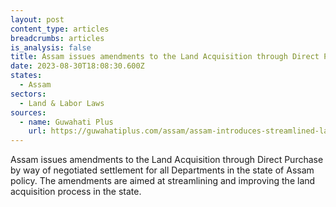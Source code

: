 ```yaml
---
layout: post
content_type: articles
breadcrumbs: articles
is_analysis: false
title: Assam issues amendments to the Land Acquisition through Direct Purchase
date: 2023-08-30T18:08:30.600Z
states:
  - Assam
sectors:
  - Land & Labor Laws
sources:
  - name: Guwahati Plus
    url: https://guwahatiplus.com/assam/assam-introduces-streamlined-land-acquisition-policy-for-efficient-negotiated-settlements
---
```

Assam issues amendments to the Land Acquisition through Direct Purchase by way of negotiated settlement for all Departments in the state of Assam policy. The amendments are aimed at streamlining and improving the land acquisition process in the state.